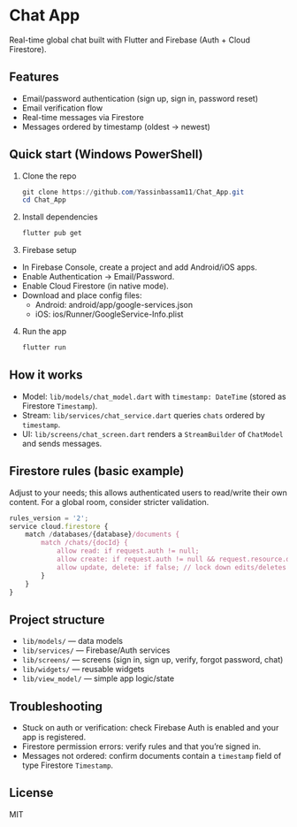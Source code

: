 
# Chat App

Real-time global chat built with Flutter and Firebase (Auth + Cloud Firestore).

## Features
- Email/password authentication (sign up, sign in, password reset)
- Email verification flow
- Real-time messages via Firestore
- Messages ordered by timestamp (oldest → newest)

## Quick start (Windows PowerShell)
1) Clone the repo
   
	 ```powershell
	 git clone https://github.com/Yassinbassam11/Chat_App.git
	 cd Chat_App
	 ```

2) Install dependencies

	 ```powershell
	 flutter pub get
	 ```

3) Firebase setup
- In Firebase Console, create a project and add Android/iOS apps.
- Enable Authentication → Email/Password.
- Enable Cloud Firestore (in native mode).
- Download and place config files:
	- Android: android/app/google-services.json
	- iOS: ios/Runner/GoogleService-Info.plist

4) Run the app

	 ```powershell
	 flutter run
	 ```

## How it works
- Model: `lib/models/chat_model.dart` with `timestamp: DateTime` (stored as Firestore `Timestamp`).
- Stream: `lib/services/chat_service.dart` queries `chats` ordered by `timestamp`.
- UI: `lib/screens/chat_screen.dart` renders a `StreamBuilder` of `ChatModel` and sends messages.

## Firestore rules (basic example)
Adjust to your needs; this allows authenticated users to read/write their own content. For a global room, consider stricter validation.

```javascript
rules_version = '2';
service cloud.firestore {
	match /databases/{database}/documents {
		match /chats/{docId} {
			allow read: if request.auth != null;
			allow create: if request.auth != null && request.resource.data.timestamp is timestamp;
			allow update, delete: if false; // lock down edits/deletes by default
		}
	}
}
```

## Project structure
- `lib/models/` — data models
- `lib/services/` — Firebase/Auth services
- `lib/screens/` — screens (sign in, sign up, verify, forgot password, chat)
- `lib/widgets/` — reusable widgets
- `lib/view_model/` — simple app logic/state

## Troubleshooting
- Stuck on auth or verification: check Firebase Auth is enabled and your app is registered.
- Firestore permission errors: verify rules and that you’re signed in.
- Messages not ordered: confirm documents contain a `timestamp` field of type Firestore `Timestamp`.

## License
MIT

